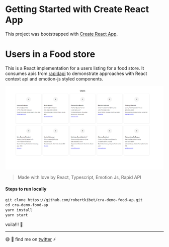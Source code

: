 # Getting Started with Create React App

This project was bootstrapped with [Create React App](https://github.com/facebook/create-react-app).

# Users in a Food store
This is a React implementation for a users listing for a food store. It consumes apis from [rapidapi](https://rapidapi.com/shashwath-KR/api/fake-users7/) to demonstrate approaches with React context api and emotion-js styled components.

![Screenshot](demo.PNG)


> Made with love by React, Typescript, Emotion Js, Rapid API

#### Steps to run locally
```
git clone https://github.com/robertkibet/cra-demo-food-ap.git
cd cra-demo-food-ap
yarn install
yarn start
```
voila!!! :tada:

--- 

:smile: :tada: find me on [twitter](https://twitter.com/realrobertkibet) :zap: